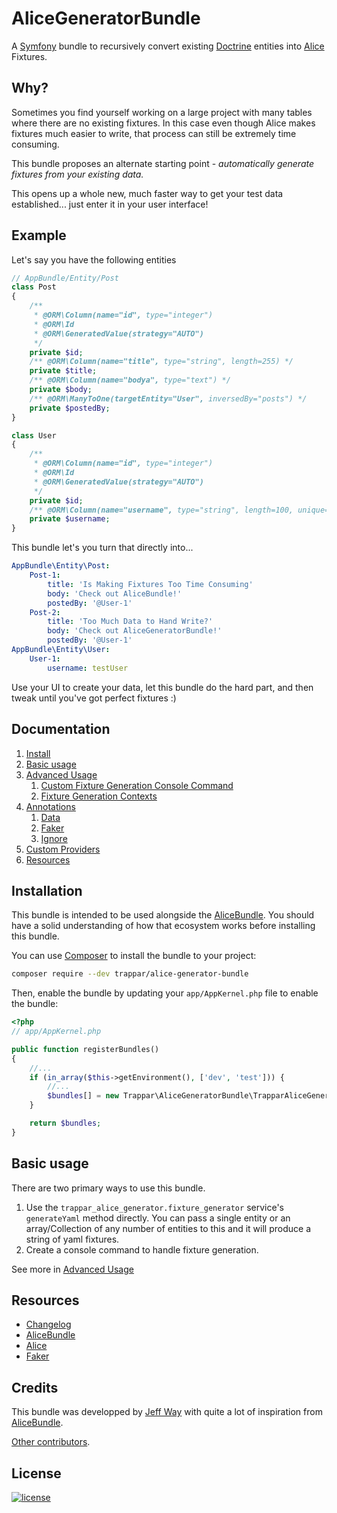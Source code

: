 AliceGeneratorBundle
===========

A [Symfony](http://symfony.com) bundle to recursively convert existing [Doctrine](http://doctrine-project.org) entities into
[Alice](https://github.com/nelmio/alice) Fixtures.

## Why?

Sometimes you find yourself working on a large project with many tables where there are no existing fixtures.
In this case even though Alice makes fixtures much easier to write, that process can still be extremely time consuming.

This bundle proposes an alternate starting point - *automatically generate fixtures from your existing data.*

This opens up a whole new, much faster way to get your test data established... just enter it in your user interface!

## Example

Let's say you have the following entities

```php
// AppBundle/Entity/Post
class Post
{
    /**
     * @ORM\Column(name="id", type="integer")
     * @ORM\Id
     * @ORM\GeneratedValue(strategy="AUTO")
     */
    private $id;
    /** @ORM\Column(name="title", type="string", length=255) */
    private $title;
    /** @ORM\Column(name="bodya", type="text") */
    private $body;
    /** @ORM\ManyToOne(targetEntity="User", inversedBy="posts") */
    private $postedBy;
}

class User
{
    /**
     * @ORM\Column(name="id", type="integer")
     * @ORM\Id
     * @ORM\GeneratedValue(strategy="AUTO")
     */
    private $id;
    /** @ORM\Column(name="username", type="string", length=100, unique=true) */
    private $username;
}
```

This bundle let's you turn that directly into...

```yaml
AppBundle\Entity\Post:
    Post-1:
        title: 'Is Making Fixtures Too Time Consuming'
        body: 'Check out AliceBundle!'
        postedBy: '@User-1'
    Post-2:
        title: 'Too Much Data to Hand Write?'
        body: 'Check out AliceGeneratorBundle!'
        postedBy: '@User-1'
AppBundle\Entity\User:
    User-1:
        username: testUser
```

Use your UI to create your data, let this bundle do the hard part, and then tweak until you've got perfect fixtures :)

## Documentation

1. [Install](#installation)
2. [Basic usage](#basic-usage)
3. [Advanced Usage](src/Resources/doc/advanced-usage.md)
    1. [Custom Fixture Generation Console Command](src/Resources/doc/advanced-usage.md#custom-fixture-generation-console-command)
    2. [Fixture Generation Contexts](src/Resources/doc/advanced-usage.md#fixture-generation-contexts)
4. [Annotations](src/Resources/doc/annotations.md)
    1. [Data](src/Resources/doc/annotations.md#data-annotation)
    2. [Faker](src/Resources/doc/annotations.md#faker-annotation)
    3. [Ignore](src/Resources/doc/annotations.md#ignore-annotation)
5. [Custom Providers](src/Resources/doc/custom-providers.md)
6. [Resources](#resources)

## Installation

This bundle is intended to be used alongside the [AliceBundle](https://github.com/hautelook/AliceBundle). You should have
a solid understanding of how that ecosystem works before installing this bundle.

You can use [Composer](https://getcomposer.org/) to install the bundle to your project:

```bash
composer require --dev trappar/alice-generator-bundle
```

Then, enable the bundle by updating your `app/AppKernel.php` file to enable the bundle:

```php
<?php
// app/AppKernel.php

public function registerBundles()
{
    //...
    if (in_array($this->getEnvironment(), ['dev', 'test'])) {
        //...
        $bundles[] = new Trappar\AliceGeneratorBundle\TrapparAliceGeneratorBundle();
    }

    return $bundles;
}
```

## Basic usage

There are two primary ways to use this bundle.

1. Use the `trappar_alice_generator.fixture_generator` service's `generateYaml` method directly. You can pass a single entity or an
array/Collection of any number of entities to this and it will produce a string of yaml fixtures.
2. Create a console command to handle fixture generation.

See more in [Advanced Usage](src/Resources/doc/advanced-usage.md)

## Resources

* [Changelog](CHANGELOG.md)
* [AliceBundle](https://github.com/hautelook/AliceBundle)
* [Alice](https://github.com/nelmio/alice)
* [Faker](https://github.com/fzaninotto/Faker)

## Credits

This bundle was developped by [Jeff Way](https://github.com/trappar) with quite a lot of inspiration from [AliceBundle](https://github.com/hautelook/AliceBundle).

[Other contributors](https://github.com/trappar/AliceGeneratorBundle/graphs/contributors).

## License

[![license](https://img.shields.io/badge/license-MIT-red.svg?style=flat-square)](Resources/meta/LICENSE)
